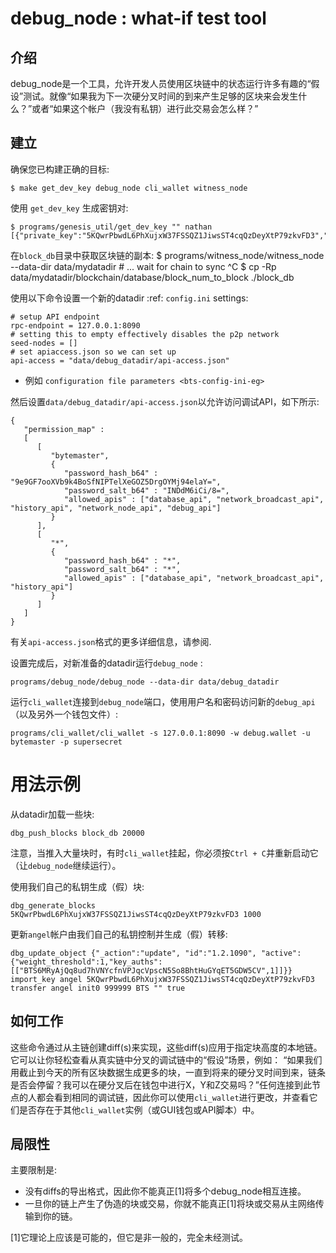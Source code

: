 # debug\_node : what-if test tool

## 介绍

debug_node是一个工具，允许开发人员使用区块链中的状态运行许多有趣的“假设”测试。就像“如果我为下一次硬分叉时间的到来产生足够的区块来会发生什么？”或者“如果这个帐户（我没有私钥）进行此交易会怎么样？”

## 建立

确保您已构建正确的目标:

    $ make get_dev_key debug_node cli_wallet witness_node

使用 ``get_dev_key`` 生成密钥对:

    $ programs/genesis_util/get_dev_key "" nathan
    [{"private_key":"5KQwrPbwdL6PhXujxW37FSSQZ1JiwsST4cqQzDeyXtP79zkvFD3","public_key":"BTS6MRyAjQq8ud7hVNYcfnVPJqcVpscN5So8BhtHuGYqET5GDW5CV","address":"BTSFAbAx7yuxt725qSZvfwWqkdCwp9ZnUama"}]

在`block_db`目录中获取区块链的副本: $
programs/witness\_node/witness\_node --data-dir data/mydatadir \# ...
wait for chain to sync ^C $ cp -Rp
data/mydatadir/blockchain/database/block\_num\_to\_block ./block\_db

使用以下命令设置一个新的datadir :ref: ``config.ini`` settings:

    # setup API endpoint
    rpc-endpoint = 127.0.0.1:8090
    # setting this to empty effectively disables the p2p network
    seed-nodes = []
    # set apiaccess.json so we can set up
    api-access = "data/debug_datadir/api-access.json"

  - 例如 `configuration file parameters <bts-config-ini-eg>`

然后设置``data/debug_datadir/api-access.json``以允许访问调试API，如下所示:

``` sourceCode json
{
   "permission_map" :
   [
      [
         "bytemaster",
         {
            "password_hash_b64" : "9e9GF7ooXVb9k4BoSfNIPTelXeGOZ5DrgOYMj94elaY=",
            "password_salt_b64" : "INDdM6iCi/8=",
            "allowed_apis" : ["database_api", "network_broadcast_api", "history_api", "network_node_api", "debug_api"]
         }
      ],
      [
         "*",
         {
            "password_hash_b64" : "*",
            "password_salt_b64" : "*",
            "allowed_apis" : ["database_api", "network_broadcast_api", "history_api"]
         }
      ]
   ]
}
```

有关``api-access.json``格式的更多详细信息，请参阅.

设置完成后，对新准备的datadir运行``debug_node`` :

    programs/debug_node/debug_node --data-dir data/debug_datadir

运行`cli_wallet`连接到`debug_node`端口，使用用户名和密码访问新的`debug_api`（以及另外一个钱包文件）:

    programs/cli_wallet/cli_wallet -s 127.0.0.1:8090 -w debug.wallet -u bytemaster -p supersecret

# 用法示例

从datadir加载一些块:

    dbg_push_blocks block_db 20000

注意，当推入大量块时，有时`cli_wallet`挂起，你必须按``Ctrl + C``并重新启动它（让`debug_node`继续运行）。

使用我们自己的私钥生成（假）块:

    dbg_generate_blocks 5KQwrPbwdL6PhXujxW37FSSQZ1JiwsST4cqQzDeyXtP79zkvFD3 1000

更新`angel`帐户由我们自己的私钥控制并生成（假）转移:

    dbg_update_object {"_action":"update", "id":"1.2.1090", "active":{"weight_threshold":1,"key_auths":[["BTS6MRyAjQq8ud7hVNYcfnVPJqcVpscN5So8BhtHuGYqET5GDW5CV",1]]}}
    import_key angel 5KQwrPbwdL6PhXujxW37FSSQZ1JiwsST4cqQzDeyXtP79zkvFD3
    transfer angel init0 999999 BTS "" true

## 如何工作

这些命令通过从主链创建diff(s)来实现，这些diff(s)应用于指定块高度的本地链。它可以让你轻松查看从真实链中分叉的调试链中的“假设”场景，例如： “如果我们用截止到今天的所有区块数据生成更多的块，一直到将来的硬分叉时间到来，链条是否会停留？我可以在硬分叉后在钱包中进行X，Y和Z交易吗？”任何连接到此节点的人都会看到相同的调试链，因此你可以使用`cli_wallet`进行更改，并查看它们是否存在于其他`cli_wallet`实例（或GUI钱包或API脚本）中。

## 局限性

主要限制是:

  - 没有diffs的导出格式，因此你不能真正[1]将多个debug_node相互连接。
  - 一旦你的链上产生了伪造的块或交易，你就不能真正[1]将块或交易从主网络传输到你的链。

[1]它理论上应该是可能的，但它是非一般的，完全未经测试。


